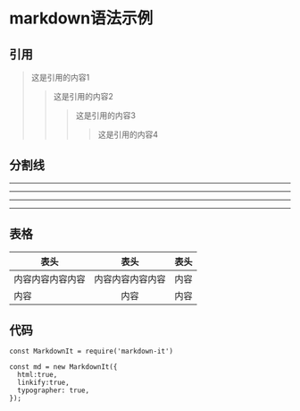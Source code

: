 # markdown语法示例

## 引用
>这是引用的内容1
>>这是引用的内容2
>>>这是引用的内容3
>>>>这是引用的内容4

## 分割线
---
----
***
*****

## 表格
表头|表头|表头
---|:--:|---:
内容内容内容内容|内容内容内容内容|内容
内容|内容|内容


## 代码
 `const MarkdownIt = require('markdown-it')`
 ```
 const md = new MarkdownIt({
   html:true,
   linkify:true,
   typographer: true,
 });
```
